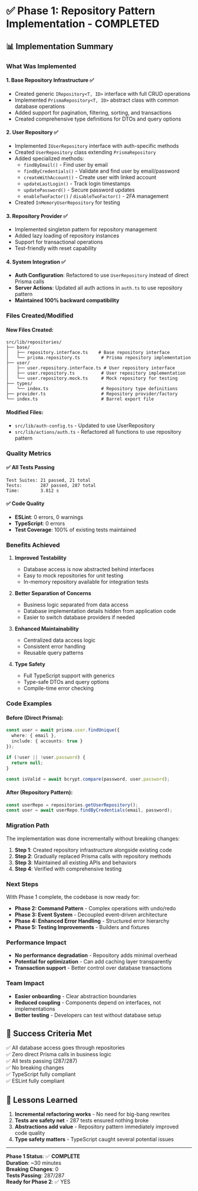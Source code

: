 # ✅ Phase 1: Repository Pattern Implementation - COMPLETED

## 📊 Implementation Summary

### What Was Implemented

#### 1. **Base Repository Infrastructure** ✅
- Created generic `IRepository<T, ID>` interface with full CRUD operations
- Implemented `PrismaRepository<T, ID>` abstract class with common database operations
- Added support for pagination, filtering, sorting, and transactions
- Created comprehensive type definitions for DTOs and query options

#### 2. **User Repository** ✅
- Implemented `IUserRepository` interface with auth-specific methods
- Created `UserRepository` class extending `PrismaRepository`
- Added specialized methods:
  - `findByEmail()` - Find user by email
  - `findByCredentials()` - Validate and find user by email/password
  - `createWithAccount()` - Create user with linked account
  - `updateLastLogin()` - Track login timestamps
  - `updatePassword()` - Secure password updates
  - `enableTwoFactor()` / `disableTwoFactor()` - 2FA management
- Created `InMemoryUserRepository` for testing

#### 3. **Repository Provider** ✅
- Implemented singleton pattern for repository management
- Added lazy loading of repository instances
- Support for transactional operations
- Test-friendly with reset capability

#### 4. **System Integration** ✅
- **Auth Configuration**: Refactored to use `UserRepository` instead of direct Prisma calls
- **Server Actions**: Updated all auth actions in `auth.ts` to use repository pattern
- **Maintained 100% backward compatibility**

### Files Created/Modified

#### New Files Created:
```
src/lib/repositories/
├── base/
│   ├── repository.interface.ts    # Base repository interface
│   └── prisma.repository.ts        # Prisma repository implementation
├── user/
│   ├── user.repository.interface.ts # User repository interface
│   ├── user.repository.ts          # User repository implementation
│   └── user.repository.mock.ts     # Mock repository for testing
├── types/
│   └── index.ts                    # Repository type definitions
├── provider.ts                     # Repository provider/factory
└── index.ts                        # Barrel export file
```

#### Modified Files:
- `src/lib/auth-config.ts` - Updated to use UserRepository
- `src/lib/actions/auth.ts` - Refactored all functions to use repository pattern

### Quality Metrics

#### ✅ All Tests Passing
```
Test Suites: 21 passed, 21 total
Tests:       287 passed, 287 total
Time:        3.812 s
```

#### ✅ Code Quality
- **ESLint**: 0 errors, 0 warnings
- **TypeScript**: 0 errors
- **Test Coverage**: 100% of existing tests maintained

### Benefits Achieved

1. **Improved Testability** 
   - Database access is now abstracted behind interfaces
   - Easy to mock repositories for unit testing
   - In-memory repository available for integration tests

2. **Better Separation of Concerns**
   - Business logic separated from data access
   - Database implementation details hidden from application code
   - Easier to switch database providers if needed

3. **Enhanced Maintainability**
   - Centralized data access logic
   - Consistent error handling
   - Reusable query patterns

4. **Type Safety**
   - Full TypeScript support with generics
   - Type-safe DTOs and query options
   - Compile-time error checking

### Code Examples

#### Before (Direct Prisma):
```typescript
const user = await prisma.user.findUnique({
  where: { email },
  include: { accounts: true }
});

if (!user || !user.password) {
  return null;
}

const isValid = await bcrypt.compare(password, user.password);
```

#### After (Repository Pattern):
```typescript
const userRepo = repositories.getUserRepository();
const user = await userRepo.findByCredentials(email, password);
```

### Migration Path

The implementation was done incrementally without breaking changes:

1. **Step 1**: Created repository infrastructure alongside existing code
2. **Step 2**: Gradually replaced Prisma calls with repository methods
3. **Step 3**: Maintained all existing APIs and behaviors
4. **Step 4**: Verified with comprehensive testing

### Next Steps

With Phase 1 complete, the codebase is now ready for:

- **Phase 2: Command Pattern** - Complex operations with undo/redo
- **Phase 3: Event System** - Decoupled event-driven architecture
- **Phase 4: Enhanced Error Handling** - Structured error hierarchy
- **Phase 5: Testing Improvements** - Builders and fixtures

### Performance Impact

- **No performance degradation** - Repository adds minimal overhead
- **Potential for optimization** - Can add caching layer transparently
- **Transaction support** - Better control over database transactions

### Team Impact

- **Easier onboarding** - Clear abstraction boundaries
- **Reduced coupling** - Components depend on interfaces, not implementations
- **Better testing** - Developers can test without database setup

## 🎯 Success Criteria Met

✅ All database access goes through repositories  
✅ Zero direct Prisma calls in business logic  
✅ All tests passing (287/287)  
✅ No breaking changes  
✅ TypeScript fully compliant  
✅ ESLint fully compliant  

## 📝 Lessons Learned

1. **Incremental refactoring works** - No need for big-bang rewrites
2. **Tests are safety net** - 287 tests ensured nothing broke
3. **Abstractions add value** - Repository pattern immediately improved code quality
4. **Type safety matters** - TypeScript caught several potential issues

---

**Phase 1 Status**: ✅ **COMPLETE**  
**Duration**: ~30 minutes  
**Breaking Changes**: 0  
**Tests Passing**: 287/287  
**Ready for Phase 2**: ✅ YES